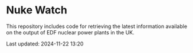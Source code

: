 # Nuke Watch

This repository includes code for retrieving the latest information available on the output of EDF nuclear power plants in the UK.

Last updated: 2024-11-22 13:20